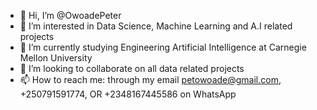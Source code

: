 - 👋 Hi, I’m @OwoadePeter
- 👀 I’m interested in Data Science, Machine Learning and A.I related projects
- 🌱 I’m currently studying Engineering Artificial Intelligence at Carnegie Mellon University
- 💞️ I’m looking to collaborate on all data related projects
- 📫 How to reach me: through my email petowoade@gmail.com, +250791591774, OR +2348167445586 on WhatsApp

<!---
OwoadePeter/OwoadePeter is a ✨ special ✨ repository because its `README.md` (this file) appears on your GitHub profile.
You can click the Preview link to take a look at your changes.
--->
